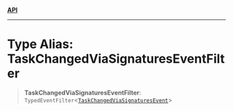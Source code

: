 [**API**](../../../README.md)

***

# Type Alias: TaskChangedViaSignaturesEventFilter

> **TaskChangedViaSignaturesEventFilter**: `TypedEventFilter`\<[`TaskChangedViaSignaturesEvent`](TaskChangedViaSignaturesEvent.md)\>
